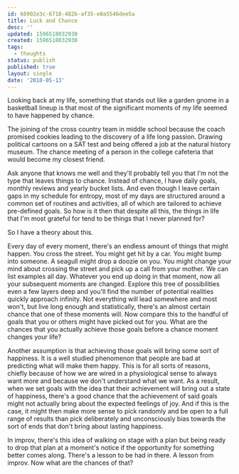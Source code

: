 ```yaml
---
id: 68902e3c-6718-482b-af35-e0a5546dee5a
title: Luck and Chance
desc: ''
updated: 1596518032930
created: 1596518032930
tags:
  - thoughts
status: publish
published: true
layout: single
date: '2018-05-13'
---
```


Looking back at my life, something that stands out like a garden gnome in a basketball lineup is that most of the significant moments of my life seemed to have happened by chance.

The joining of the cross country team in middle school because the coach promised cookies leading to the discovery of a life long passion.  Drawing political cartoons on a SAT test and being offered a job at the natural history museum. The chance meeting of a person in the college cafeteria that would become my closest friend.

Ask anyone that knows me well and they'll probably tell you that I'm not the type that leaves things to chance. Instead of chance, I have daily goals, monthly reviews and yearly bucket lists. And even though I leave certain gaps in my schedule for entropy, most of my days are structured around a common set of routines and activities, all of which are tailored to achieve pre-defined goals. So how is it then that despite all this, the things in life that I'm most grateful for tend to be things that I never planned for?

So I have a theory about this.

Every day of every moment, there's an endless amount of things that might happen. You cross the street. You might get hit by a car. You might bump into someone. A seagull might drop a doozie on you. You might change your mind about crossing the street and pick up a call from your mother. We can list examples all day. Whatever you end up doing in that moment, now all your subsequent moments are changed. Explore this tree of possibilities even a few layers deep and you'll find the number of potential realities quickly approach infinity. Not everything will lead somewhere and most won't, but live long enough and statistically, there's an almost certain chance that one of these moments will. Now compare this to the handful of goals that you or others might have picked out for you. What are the chances that you actually achieve those goals before a chance moment changes your life?

Another assumption is that achieving those goals will bring some sort of happiness. It is a well studied phenomenon that people are bad at predicting what will make them happy. This is for all sorts of reasons, chiefly because of how we are wired in a physiological sense to always want more and because we don't understand what we want. As a result, when we set goals with the idea that their achievement will bring out a state of happiness, there's a good chance that the achievement of said goals might not actually bring about the expected feelings of joy.  And if this is the case, it might then make more sense to pick randomly and be open to a full range of results than pick deliberately and unconsciously bias towards the sort of ends that don't bring about lasting happiness.

In improv, there's this idea of walking on stage with a plan but being ready to drop that plan at a moment's notice if the opportunity for something better comes along. There's a lesson to be had in there. A lesson from improv. Now what are the chances of that?

